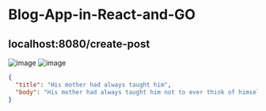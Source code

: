 # Blog-App-in-React-and-GO
## localhost:8080/create-post
![image](https://github.com/sceary-expert/Blog-App-in-React-and-GO/assets/84634405/f1329d75-eae5-4442-996a-ff6189bd26f3)
![image](https://github.com/sceary-expert/Blog-App-in-React-and-GO/assets/84634405/bf037ebf-8165-4484-a87a-37c43a9bd694)

```json
{
  "title": "His mother had always taught him",
  "body": "His mother had always taught him not to ever think of himself as better than others. He'd tried to live by this motto. He never looked down on those who were less fortunate or who had less money than him. But the stupidity of the group of people he was talking to made him change his mind."
}
```
